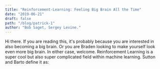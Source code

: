 ```yaml
---
title: "Reinforcement-Learning: Feeling Big Brain All the Time"
date: "2019-06-21"
draft: false
path: "/blog/patrick-1"
author: "Bob Saget, Sergey Levine."
---
```


Hi there. If you are reading this, it's probably because you are interested in also becoming a big brain.
Or you are Braden looking to make yourself look even more big brain. In either case, welcome. Reinforcement Learning
is a super cool but also super complicated field within machine learning. Sutton and Barto define it as:
<!--
>Reinforcement learning is learning what to do—how to map situations to actions—so as to maximize a numerical reward signal. The learner is not told which actions to take, but instead must discover which actions yield the most reward by trying them. In the most interesting and challenging cases, actions may affect not only the immediate
reward but also the next situation and, through that, all subsequent rewards. These two characteristics: trial-and-error search and delayed reward, are the two most important distinguishing features of reinforcement learning.

Basically, you've decided to take all the hard parts of machine learning, such as teaching a computer to learn, and made it *much, much, much* harder by not giving it any examples to begin with. You're doing the mathematical equivalent of the Spartan practice of leaving babies to die on the cliff and expecting it to learn to do complex things like play Atari games or predict MRI scans.

Luckily, math is on your side. With the power of gradients and expectations, you can actually approach an optimal solution in a reasonable amount of time in a number of ways. There are countless variations on these core algorithms that make them train faster and become more efficient at using examples. But before we jump into that, we need to introduce some terminology.

### Terms to Know

-  Environment: World that the agent lives in, contains all the information that exists to the agent. May change both independently of the agent and based on the action of the agent.
-  Agent: What observes the environment and takes an action based on that observation. Also receives a "reward" signal from the environment sometimes when it performs an action
-  State (**_s_**): Complete description of the state of the world, sometimes also used to refer what the agent *can* see in the environment (really the observation). Depending on the environment, the state can be *fully observable* or *partially obserable*
-  Action/Action Space (**_a_**): The range of actions which an agent can take within an environment. The two types of action spaces are _discrete_, where there are a finite number of actions to choose from, or _continuous_, where there as an infinite number of possible actions to take. A discrete space would be something like an Atari game, while a continuous space would involve something like adjustable torque.
-  Policy: The function or rules by which an actor chooses and action _a_ based on the state. It is usually represented by $\pi$(_s_) for stochastic policies or $\mu$(_s_) for deterministic policies.
 >"In deterministic models, the output of the model is fully determined by the parameter values and the initial conditions. Stochastic models possess some inherent randomness." (from the interwebs)

-  Trajectory: A sequence of some length of the states and actions of the environment as it progresses through time or by frame. Otherwise known as episodes or rollouts.

**Now that you have some knowledge of the basic terminology of RL, we are going to crack open the black box and see how this magical subject works.**
<br/><br/><br/><br/><br/><br/><br/><br/><br/><br/>
___
## Wait, you thought this was a real blog post?
## I can't believe you're that dumb. This is an intern blog!!
## Why would you listen to what some idiot rising freshman in college has to say about such a complex field anyway?
___

Welp, as long as you're here, I might as well say something interesting.

Some may say I'm a dreamer, but I'm not the only one. -->
